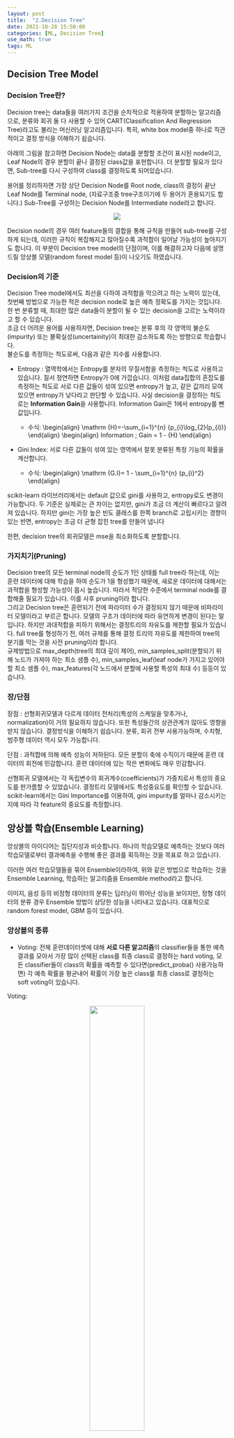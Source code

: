 ```yaml
---
layout: post
title:  "2.Decision Tree"
date: 2021-10-28 15:50:00
categories: [ML, Decision Tree]
use_math: true
tags: ML
---
```


## Decision Tree Model

### Decision Tree란?

Decision tree는 data들을 여러가지 조건을 순차적으로 적용하여 분할하는 알고리즘으로, 분류와 회귀 둘 다 사용할 수 있어 CART(Classification And Regression Tree)라고도 불리는 머신러닝 알고리즘입니다. 특히, white box model중 하나로 직관적이고 결정 방식을 이해하기 쉽습니다. 



아래의 그림을 참고하면 Decision Node는 data를 분할할 조건이 표시된 node이고, Leaf Node의 경우 분할이 끝나 결정된 class값을 표현합니다. 더 분할할 필요가 있다면, Sub-tree를 다시 구성하여 class를 결정하도록 되어있습니다. <br>

용어를 정리하자면 가장 상단 Decision Node를 Root node, class의 결정이 끝난 Leaf Node를 Terminal node, (자료구조중 tree구조이기에 두 용어가 혼용되기도 합니다.) Sub-Tree를 구성하는 Decision Node를 Intermediate node라고 합니다. 

<p align='center'>
<img src="https://blog.kakaocdn.net/dn/DhdfI/btq5DE6ZJOb/Np7lwFE2KVocYZtdXyQ5uK/img.webp" srcset="https://img1.daumcdn.net/thumb/R1280x0/?scode=mtistory2&amp;fname=https%3A%2F%2Fblog.kakaocdn.net%2Fdn%2FDhdfI%2Fbtq5DE6ZJOb%2FNp7lwFE2KVocYZtdXyQ5uK%2Fimg.webp" data-origin-width="541" data-origin-height="301" data-filename="1_r5ikdb.webp" data-ke-mobilestyle="widthOrigin">
</p>

Decision node의 경우 여러 feature들의 결합을 통해 규칙을 만들어 sub-tree를 구성하게 되는데, 이러한 규칙이 복잡해지고 많아질수록 과적합이 일어날 가능성이 높아지기도 합니다. 이 부분이 Decision tree model의 단점이며, 이를 해결하고자 다음에 설명드릴 앙상블 모델(random forest model 등)이 나오기도 하였습니다.  

### Decision의 기준

Decision Tree model에서도 최선을 다하여 과적합을 막으려고 하는 노력이 있는데, 첫번째 방법으로 가능한 적은 decision node로 높은 예측 정확도를 가지는 것입니다. 한 번 분류할 때, 최대한 많은 data들이 분할이 될 수 있는 decision을 고르는 노력이라고 할 수 있습니다. <br>
조금 더 어려운 용어를 사용하자면, Decision tree는 분류 후의 각 영역의 불순도(impurity) 또는 불확실성(uncertainity)이 최대한 감소하도록 하는 방향으로 학습합니다.<br>
불순도를 측정하는 척도로써, 다음과 같은 지수를 사용합니다.

- Entropy : 열역학에서는 Entropy를 분자의 무질서함을 측정하는 척도로 사용하고 있습니다. 질서 정연하면 Entropy가 0에 가깝습니다. 이처럼 data집합의 혼잡도를 측정하는 척도로 서로 다른 값들이 섞여 있으면 entropy가 높고, 같은 값끼리 모여있으면 entropy가 낮다라고 판단할 수 있습니다. 사실 decision을 결정하는 척도로는 **Information Gain**을 사용합니다. Information Gain은 1에서 entropy를 뺀 값입니다.
  - 수식:
  \begin{align}
  \mathrm {H}=-\sum_{i=1}^{n} {p_{i}\log_{2}(p_{i})}
  \end{align}
  \begin{align}
  Information \; Gain = 1 - {H}
  \end{align}
  
- Gini Index: 서로 다른 값들이 섞여 있는 영역에서 잘못 분류된 특정 기능의 확률을 계산합니다. 
  - 수식:
  \begin{align}
  \mathrm {G.I}= 1 - \sum_{i=1}^{n} {p_{i}^2}
  \end{align}

scikit-learn 라이브러리에서는 default 값으로 gini를 사용하고, entropy로도 변경이 가능합니다. 두 기준은 실제로는 큰 차이는 없지만, gini가 조금 더 계산이 빠르다고 알려져 있습니다. 하지만 gini는 가장 높은 빈도 클래스를 한쪽 branch로 고립시키는 경향이 있는 반면, entropy는 조금 더 균형 잡힌 tree를 만들어 냅니다

한편, decision tree의 회귀모델은 mse을 최소화하도록 분할합니다.


### 가지치기(Pruning)

Decision tree의 모든 terminal node의 순도가 1인 상태를 full tree라 하는데, 이는 훈련 데이터에 대해 학습을 하여 순도가 1을 형성했기 때문에, 새로운 데이터에 대해서는 과적합을 형성할 가능성이 몹시 높습니다. 따라서 적당한 수준에서 terminal node를 결합해줄 필요가 있습니다. 이를 사후 pruning이라 합니다.<br>
그리고 Decision tree은 훈련되기 전에 파라미터 수가 결정되지 않기 때문에 비파라미터 모델이라고 부르곤 합니다. 모델의 구조가 데이터에 따라 유연하게 변경이 된다는 말입니다. 하지만 과대적합을 피하기 위해서는 결정트리의 자유도를 제한할 필요가 있습니다.  full tree를 형성하기 전, 여러 규제를 통해 결정 트리의 자유도를 제한하여 tree의 분기를 막는 것을 사전 pruning이라 합니다. <br>
규제방법으로 max_depth(tree의 최대 깊이 제어), min_samples_split(분할되기 위해 노드가 가져야 하는 최소 샘플 수), min_samples_leaf(leaf node가 가지고 있어야 할 최소 샘플 수), max_features(각 노드에서 분할에 사용할 특성의 최대 수) 등등이 있습니다.





### 장/단점

장점 : 선형회귀모델과 다르게 데이터 전처리(특성의 스케일을 맞추거나, normalization)이 거의 필요하지 않습니다. 또한 특성들간의 상관관계가 많아도 영향을 받지 않습니다.  결정방식을 이해하기 쉽습니다. 분류, 회귀 전부 사용가능하며, 수치형, 범주형 데이터 역시 모두 가능합니다.

단점 : 과적합에 의해 예측 성능이 저하된다. 모든 분할이 축에 수직이기 때문에 훈련 데이터의 회전에 민감합니다. 훈련 데이터에 있는 작은 변화에도 매우 민감합니다.

선형회귀 모델에서는 각 독립변수의 회귀계수(coefficients)가 가중치로서 특성의 중요도를 판가름할 수 있었습니다.
결정트리 모델에서도 특성중요도를 확인할 수 있습니다. scikit-learn에서는 Gini Importance를 이용하여, gini impurity를 얼마나 감소시키는 지에 따라 각 feature의 중요도를 측정합니다.

## 앙상블 학습(Ensemble Learning)

앙상블의 아이디어는 집단지성과 비슷합니다. 하나의 학습모델로 예측하는 것보다 여러 학습모델로부터 결과예측을 수행해 좋은 결과를 획득하는 것을 목표로 하고 있습니다. <br>

이러한 여러 학습모델들을 묶어 Ensemble이라하여, 위와 같은 방법으로 학습하는 것을 Ensemble Learning, 학습하는 알고리즘을 Ensemble method라고 합니다.

이미지, 음성 등의 비정형 데이터의 분류는 딥러닝이 뛰어난 성능을 보이지만, 정형 데이터의 분류 경우 Ensemble 방법이 상당한 성능을 나타내고 있습니다. 대표적으로 random forest model, GBM 등이 있습니다.

### 앙상블의 종류

- Voting: 전체 훈련데이터셋에 대해 **서로 다른 알고리즘**의 classifier들을 통한 예측결과를 모아서 가장 많이 선택된 class를 최종 class로 결정하는 hard voting, 모든 classifier들이 class의 확률을 예측할 수 있다면(predict_proba() 사용가능하면) 각 예측 확률을 평균내어 확률이 가장 높은 class를 최종 class로 결정하는 soft voting이 있습니다.

Voting:<br>
<p align='center'>
<img width='50%' src="https://blog.kakaocdn.net/dn/boVJmu/btq52jBqQ62/lTm0Z4RgjxbJAopvdOjwj0/img.png" srcset="https://img1.daumcdn.net/thumb/R1280x0/?scode=mtistory2&amp;fname=https%3A%2F%2Fblog.kakaocdn.net%2Fdn%2FboVJmu%2Fbtq52jBqQ62%2FlTm0Z4RgjxbJAopvdOjwj0%2Fimg.png" data-origin-width="1440" data-origin-height="618" data-filename="ensemble1.png" data-ke-mobilestyle="widthOrigin">
</p>

<p align='center'>
<img width = '70%' src="https://blog.kakaocdn.net/dn/bLj9zk/btq6navMjRV/ZqBPO98S02dcK1UA9kSvAk/img.png" srcset="https://img1.daumcdn.net/thumb/R1280x0/?scode=mtistory2&amp;fname=https%3A%2F%2Fblog.kakaocdn.net%2Fdn%2FbLj9zk%2Fbtq6navMjRV%2FZqBPO98S02dcK1UA9kSvAk%2Fimg.png" data-origin-width="1562" data-origin-height="635" data-ke-mobilestyle="widthOrigin">
</p>

- Bagging: Boostrap aggregating의 줄임말로, 훈련 데이터셋을 전체가 아닌, 서브셋을 무작위로 다양하게 구성한 뒤, 같은 알고리즘의 classifier을 사용하여 각기 다르게 학습시켜 결과를 voting하는 방법입니다. 서브셋을 구성할 때, 중복을 허용하여 샘플링을 하는 방식을 boostrapping이라 하며, 구성된 sample은 boostrap sample이라합니다. <br>
(중복을 허용하지 않고 샘플링하는 방식을 pasting이라 하는데, 따로 다루지 않겠습니다. bagging이 편향은 조금 더 높지만, 다양성을 추가하여, 분산값을 감소시켜 더 선호됩니다.)

Bagging:<br>
<p align = 'center'>
<img width='50%' src="https://blog.kakaocdn.net/dn/9G74f/btq52ApsreH/KQwmv7bU9wt67BcQTFo76K/img.jpg" srcset="https://img1.daumcdn.net/thumb/R1280x0/?scode=mtistory2&amp;fname=https%3A%2F%2Fblog.kakaocdn.net%2Fdn%2F9G74f%2Fbtq52ApsreH%2FKQwmv7bU9wt67BcQTFo76K%2Fimg.jpg" data-origin-width="1286" data-origin-height="806" data-filename="b8d6e32cb5c1dbdb648eae77b109cdf1.jpg" data-ke-mobilestyle="widthOrigin">
</p>


- Boosting: 약한 학습모델을 여러 개 연결하여 강한 학습모델을 만드는 Ensemble 방법입니다. boosting의 아이디어는 이전 학습모델을 보완해나가면서 일련의 예측모델을 학습시키는 것입니다. 대표적으로 AdaBoost(adaptive boosting)와 Gradient boosting이 있습니다.
  - AdaBoost: 이전 모델이 과소적합했던 훈련 샘플의 가중치를 더 높여 가중치를 update하는 방식으로 보완해나가는 Boosting방법입니다.
  - Gradient boosting: 비용 함수를 최소화하기 위해 이전 예측모델이 만든 잔여오차에 새로운 예측모델을 학습시키며, 예측모델의 모델 파라미터를 조정해가는 방식으로 보완해나가는 Boosting방법입니다. 


## Random Forest Model

배깅 알고리즘으로 대표적인 앙상블 모델로 Random Forest Model이 있습니다. 이름에서 알 수 있듯이 기반 알고리즘은 Decision Tree model입니다. Decision Tree model이 분류와 회귀 둘 다 사용가능하므로, Random Forest model또한 분류, 회귀 둘 다 사용가능하며, 분류에서는 Voting방식을, 회귀에서는 averaging방식을 선택하고 있습니다. <br>
또한, Decision Tree model에서는 전체 특성 중 최적의 특성을 고르고 특성 조건에 따라 분할을 하였지만, Random forest에서는 무작위로 sampling한 특성 후보 중에서 최적의 특징을 찾는 방식으로 무작위성을 더 주입하여 분할합니다. 

<p align='center'>
<img width='50%' src="https://blog.kakaocdn.net/dn/od2gM/btq6kMv83oZ/sNVWEiA7FWsB2BBt6kn0r1/img.png" srcset="https://img1.daumcdn.net/thumb/R1280x0/?scode=mtistory2&amp;fname=https%3A%2F%2Fblog.kakaocdn.net%2Fdn%2Fod2gM%2Fbtq6kMv83oZ%2FsNVWEiA7FWsB2BBt6kn0r1%2Fimg.png" data-origin-width="762" data-origin-height="521" data-ke-mobilestyle="widthOrigin"></p>

### 장/단점

장점: 여러 모델을 CPU병렬적으로 처리하여 학습시킬 수 있어 빠른 학습이 가능합니다. 

단점: 하이퍼 파라미터가 너무 많아, 튜닝을 위한 시간이 많이 소모됩니다. 텍스트 데이터같이 매우 차원이 높고 희소한 데이터에는 잘 작동하지 않습니다. 

## Reference 

참고도서 : 핸즈온 머신러닝<br>
https://nicola-ml.tistory.com/93<br>
https://ratsgo.github.io/machine%20learning/2017/03/26/tree/<br>
https://nicola-ml.tistory.com/95?category=861724<br>
https://tensorflow.blog/%ED%8C%8C%EC%9D%B4%EC%8D%AC-%EB%A8%B8%EC%8B%A0%EB%9F%AC%EB%8B%9D/2-3-6-%EA%B2%B0%EC%A0%95-%ED%8A%B8%EB%A6%AC%EC%9D%98-%EC%95%99%EC%83%81%EB%B8%94/


